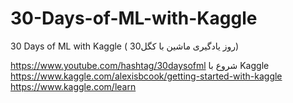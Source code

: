 # 30-Days-of-ML-with-Kaggle
30 Days of ML with Kaggle ( روز یادگیری ماشین با کگل30)

https://www.youtube.com/hashtag/30daysofml
شروع با Kaggle 
https://www.kaggle.com/alexisbcook/getting-started-with-kaggle
https://www.kaggle.com/learn
